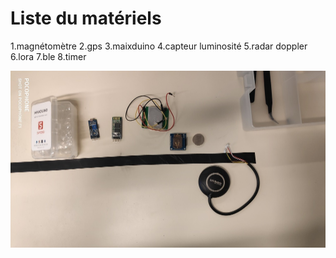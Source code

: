 # Liste du matériels

1.magnétomètre
2.gps
3.maixduino
4.capteur luminosité
5.radar doppler
6.lora
7.ble
8.timer 

![Matériels](Images/IMG_20211201_124125.jpg "Matériels")